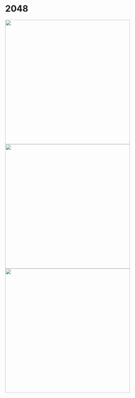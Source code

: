 # 2048

 <img src="Pictures/ScreenShot_02.png" width="400"> 

<img src="Pictures/ScreenShot_04.png" width="400">

<img src="Pictures/ScreenShot_05.png" width="400">
